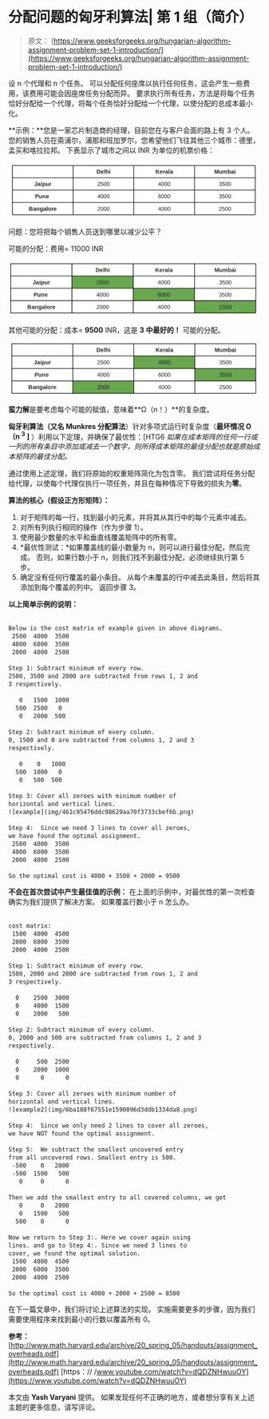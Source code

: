 # 分配问题的匈牙利算法| 第 1 组（简介）

> 原文： [https://www.geeksforgeeks.org/hungarian-algorithm-assignment-problem-set-1-introduction/](https://www.geeksforgeeks.org/hungarian-algorithm-assignment-problem-set-1-introduction/)

设 n 个代理和 n 个任务。 可以分配任何座席以执行任何任务，这会产生一些费用，该费用可能会因座席任务分配而异。 要求执行所有任务，方法是将每个任务恰好分配给一个代理，将每个任务恰好分配给一个代理，以使分配的总成本最小化。

**示例：**您是一家芯片制造商的经理，目前您在与客户会面的路上有 3 个人。 您的销售人员在斋浦尔，浦那和班加罗尔，您希望他们飞往其他三个城市：德里，孟买和喀拉拉邦。 下表显示了城市之间以 INR 为单位的机票价格：

[![hungarian1](img/ec790db6f64fbb6c5e14e6d292501698.png)](https://media.geeksforgeeks.org/wp-content/cdn-uploads/hungarian1.png)

问题：您将把每个销售人员送到哪里以减少公平？

可能的分配：费用= 11000 INR

[![hungerain2](img/299f5bd9c9c1453c6a348ee622bd09ff.png)](https://media.geeksforgeeks.org/wp-content/cdn-uploads/hungerain2.png)

其他可能的分配：成本= **9500** INR，这是 **3 中最好的！** 可能的分配。

[![hungarian4](img/5824ba3bc484d4cfd0f586ee860ea427.png)](https://media.geeksforgeeks.org/wp-content/cdn-uploads/hungarian4.png)

**蛮力解**是要考虑每个可能的赋值，意味着**Ω（n！）**的复杂度。

**匈牙利算法（又名 Munkres 分配算法**）针对多项式运行时复杂度（**最坏情况 O（n <sup>3</sup> ]** ）利用以下定理，并确保了最优性：[HTG6 *如果在成本矩阵的任何一行或一列的所有条目中添加或减去一个数字，则所得成本矩阵的最佳分配也就是原始成本矩阵的最佳分配。*

通过使用上述定理，我们将原始的权重矩阵简化为包含零。 我们尝试将任务分配给代理，以使每个代理仅执行一项任务，并且在每种情况下导致的损失为**零**。

**算法的核心（假设正方形矩阵）：**

1.  对于矩阵的每一行，找到最小的元素，并将其从其行中的每个元素中减去。
2.  对所有列执行相同的操作（作为步骤 1）。
3.  使用最少数量的水平和垂直线覆盖矩阵中的所有零。
4.  *最优性测试：*如果覆盖线的最小数量为 n，则可以进行最佳分配，然后完成。 否则，如果行数小于 n，则我们找不到最佳分配，必须继续执行第 5 步。
5.  确定没有任何行覆盖的最小条目。 从每个未覆盖的行中减去此条目，然后将其添加到每个覆盖的列中。 返回步骤 3。

**以上简单示例的说明：**

```

Below is the cost matrix of example given in above diagrams.
 2500  4000  3500
 4000  6000  3500
 2000  4000  2500

Step 1: Subtract minimum of every row.
2500, 3500 and 2000 are subtracted from rows 1, 2 and 
3 respectively.

   0   1500  1000
  500  2500   0
   0   2000  500

Step 2: Subtract minimum of every column.
0, 1500 and 0 are subtracted from columns 1, 2 and 3 
respectively.

   0    0   1000
  500  1000   0
   0   500  500

Step 3: Cover all zeroes with minimum number of 
horizontal and vertical lines.
![example](img/461c95476ddc98629aa70f3733cbef6b.png)

Step 4:  Since we need 3 lines to cover all zeroes,
we have found the optimal assignment. 
 2500  4000  3500
 4000  6000  3500
 2000  4000  2500

So the optimal cost is 4000 + 3500 + 2000 = 9500

```

**不会在首次尝试中产生最佳值的示例：**
在上面的示例中，对最优性的第一次检查确实为我们提供了解决方案。 如果覆盖行数小于 n 怎么办。

```

cost matrix:
 1500  4000  4500
 2000  6000  3500
 2000  4000  2500

Step 1: Subtract minimum of every row.
1500, 2000 and 2000 are subtracted from rows 1, 2 and 
3 respectively.

  0    2500  3000
  0    4000  1500
  0    2000   500

Step 2: Subtract minimum of every column.
0, 2000 and 500 are subtracted from columns 1, 2 and 3 
respectively.

  0     500  2500
  0    2000  1000 
  0      0      0 

Step 3: Cover all zeroes with minimum number of 
horizontal and vertical lines.
![example2](img/6ba188f67551e1590096d3ddb1334da8.png)

Step 4:  Since we only need 2 lines to cover all zeroes,
we have NOT found the optimal assignment. 

Step 5:  We subtract the smallest uncovered entry 
from all uncovered rows. Smallest entry is 500.
 -500    0   2000
 -500  1500   500
   0     0      0

Then we add the smallest entry to all covered columns, we get
   0     0   2000
   0   1500   500
  500    0      0

Now we return to Step 3:. Here we cover again using
lines. and go to Step 4:. Since we need 3 lines to 
cover, we found the optimal solution.
 1500  4000  4500
 2000  6000  3500
 2000  4000  2500

So the optimal cost is 4000 + 2000 + 2500 = 8500

```

在下一篇文章中，我们将讨论上述算法的实现。 实施需要更多的步骤，因为我们需要使用程序来找到最小的行数以覆盖所有 0。

 **参考：**
[http://www.math.harvard.edu/archive/20_spring_05/handouts/assignment_overheads.pdf](http://www.math.harvard.edu/archive/20_spring_05/handouts/assignment_overheads.pdf)
[https：// /www.youtube.com/watch?v=dQDZNHwuuOY](https://www.youtube.com/watch?v=dQDZNHwuuOY)

本文由 **Yash Varyani** 提供。 如果发现任何不正确的地方，或者想分享有关上述主题的更多信息，请写评论。


